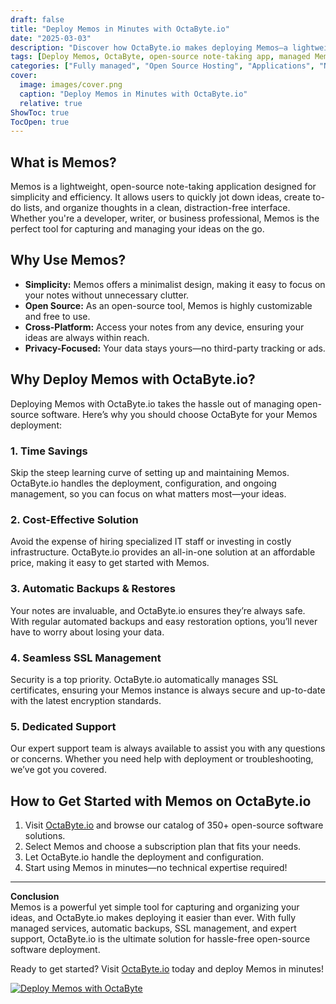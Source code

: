 ```yaml
---
draft: false
title: "Deploy Memos in Minutes with OctaByte.io"
date: "2025-03-03"
description: "Discover how OctaByte.io makes deploying Memos—a lightweight, open-source note-taking app—effortless. Save time, reduce costs, and enjoy fully managed services with automatic backups, SSL management, and expert support."
tags: [Deploy Memos, OctaByte, open-source note-taking app, managed Memos hosting, automatic backups, SSL management, cost-effective software deployment, time-saving software solutions, open-source software management]
categories: ["Fully managed", "Open Source Hosting", "Applications", "Note Taking", "Memos"]
cover:
  image: images/cover.png
  caption: "Deploy Memos in Minutes with OctaByte.io"
  relative: true
ShowToc: true
TocOpen: true
---
```



## What is Memos?

Memos is a lightweight, open-source note-taking application designed for simplicity and efficiency. It allows users to quickly jot down ideas, create to-do lists, and organize thoughts in a clean, distraction-free interface. Whether you're a developer, writer, or business professional, Memos is the perfect tool for capturing and managing your ideas on the go.

## Why Use Memos?

- **Simplicity:** Memos offers a minimalist design, making it easy to focus on your notes without unnecessary clutter.  
- **Open Source:** As an open-source tool, Memos is highly customizable and free to use.  
- **Cross-Platform:** Access your notes from any device, ensuring your ideas are always within reach.  
- **Privacy-Focused:** Your data stays yours—no third-party tracking or ads.  

## Why Deploy Memos with OctaByte.io?

Deploying Memos with OctaByte.io takes the hassle out of managing open-source software. Here’s why you should choose OctaByte for your Memos deployment:

### 1. **Time Savings**  
Skip the steep learning curve of setting up and maintaining Memos. OctaByte.io handles the deployment, configuration, and ongoing management, so you can focus on what matters most—your ideas.

### 2. **Cost-Effective Solution**  
Avoid the expense of hiring specialized IT staff or investing in costly infrastructure. OctaByte.io provides an all-in-one solution at an affordable price, making it easy to get started with Memos.

### 3. **Automatic Backups & Restores**  
Your notes are invaluable, and OctaByte.io ensures they’re always safe. With regular automated backups and easy restoration options, you’ll never have to worry about losing your data.

### 4. **Seamless SSL Management**  
Security is a top priority. OctaByte.io automatically manages SSL certificates, ensuring your Memos instance is always secure and up-to-date with the latest encryption standards.

### 5. **Dedicated Support**  
Our expert support team is always available to assist you with any questions or concerns. Whether you need help with deployment or troubleshooting, we’ve got you covered.

## How to Get Started with Memos on OctaByte.io

1. Visit [OctaByte.io](https://octabyte.io) and browse our catalog of 350+ open-source software solutions.  
2. Select Memos and choose a subscription plan that fits your needs.  
3. Let OctaByte.io handle the deployment and configuration.  
4. Start using Memos in minutes—no technical expertise required!  

---

**Conclusion**  
Memos is a powerful yet simple tool for capturing and organizing your ideas, and OctaByte.io makes deploying it easier than ever. With fully managed services, automatic backups, SSL management, and expert support, OctaByte.io is the ultimate solution for hassle-free open-source software deployment.  

Ready to get started? Visit [OctaByte.io](https://octabyte.io) today and deploy Memos in minutes!

[![Deploy Memos with OctaByte](/images/deploy-on-octabyte.png)](https://octabyte.io/fully-managed-open-source-services/applications/note-taking/memos)